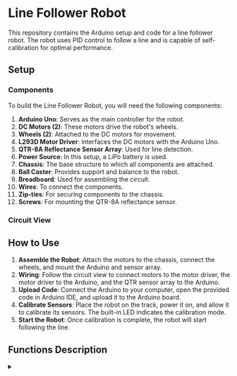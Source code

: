# Line Follower Robot

This repository contains the Arduino setup and code for a line follower robot. The robot uses PID control to follow a line and is capable of self-calibration for optimal performance.

## Setup

### Components

To build the Line Follower Robot, you will need the following components:

1. **Arduino Uno**: Serves as the main controller for the robot.
2. **DC Motors (2)**: These motors drive the robot's wheels.
3. **Wheels (2)**: Attached to the DC motors for movement.
4. **L293D Motor Driver**: Interfaces the DC motors with the Arduino Uno.
5. **QTR-8A Reflectance Sensor Array**: Used for line detection.
6. **Power Source**: In this setup, a LiPo battery is used.
7. **Chassis**: The base structure to which all components are attached.
8. **Ball Caster**: Provides support and balance to the robot.
9. **Breadboard**: Used for assembling the circuit.
10. **Wires**: To connect the components.
11. **Zip-ties**: For securing components to the chassis.
12. **Screws**: For mounting the QTR-8A reflectance sensor.

### Circuit View


## How to Use
1. **Assemble the Robot**: Attach the motors to the chassis, connect the wheels, and mount the Arduino and sensor array.
2. **Wiring**: Follow the circuit view to connect motors to the motor driver, the motor driver to the Arduino, and the QTR sensor array to the Arduino.
3. **Upload Code**: Connect the Arduino to your computer, open the provided code in Arduino IDE, and upload it to the Arduino board.
4. **Calibrate Sensors**: Place the robot on the track, power it on, and allow it to calibrate its sensors. The built-in LED indicates the calibration mode.
5. **Start the Robot**: Once calibration is complete, the robot will start following the line.


## Functions Description

<details>
<summary> </summary>

### calibration()
**Purpose**: Manages the calibration process of the robot.

**Description**: This function swaps the speeds of the two motors and constrains them within a specified range. It is called at regular intervals based on calibrationTime to ensure the robot's sensors are accurately calibrated for optimal line detection.

### setup()
**Purpose**: Initializes the robot's hardware and sensors.

**Description**: Sets up the motor control pins, initializes the QTR sensors, performs a preliminary sensor calibration, and establishes the serial communication. It also blinks the built-in LED to indicate calibration mode.

### loop()
**Purpose**: The main control loop for the robot.

**Description**: Continuously reads sensor values and calculates the error for line tracking. It also executes the PID control by adjusting motor speeds based on this error.

### pidControl()
**Purpose**: Implements the PID control logic.

**Description**: Calculates the proportional, integral, and derivative terms based on the current error and the PID constants (kp, ki, kd). It then combines these to compute the overall PID value and applies this value to adjust the motors' speeds.

### applyPIDToMotors(int pidValue)
**Purpose**: Applies the PID value to the motors.

**Description**: Adjusts the speed of each motor based on the PID value while ensuring the speeds are within the defined limits. It calls setMotorSpeed to apply these adjustments.

### setMotorSpeed(int motor1Speed, int motor2Speed)
**Purpose**: Controls the speed and direction of the motors.

**Description**: Takes the desired speed for each motor and applies it, including handling the direction of rotation. It ensures that if a motor is set to 0 speed, it stops, and if the speed is positive or negative, it sets the rotation direction accordingly.

</details>
